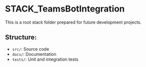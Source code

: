# STACK_TeamsBotIntegration

This is a root stack folder prepared for future development projects.

## Structure:
- `src/`: Source code
- `docs/`: Documentation
- `tests/`: Unit and integration tests
